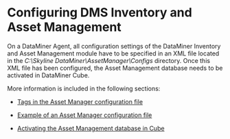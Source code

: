 # Configuring DMS Inventory and Asset Management

On a DataMiner Agent, all configuration settings of the DataMiner Inventory and Asset Management module have to be specified in an XML file located in the *C:\\Skyline DataMiner\\AssetManager\\Configs* directory. Once this XML file has been configured, the Asset Management database needs to be activated in DataMiner Cube.

More information is included in the following sections:

- [Tags in the Asset Manager configuration file](Tags_in_the_Asset_Manager_configuration_file.md)

- [Example of an Asset Manager configuration file](Example_of_an_Asset_Manager_configuration_file.md)

- [Activating the Asset Management database in Cube](Activating_the_Asset_Management_database_in_Cube.md)
